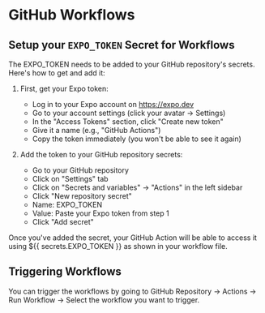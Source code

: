 # GitHub Workflows

## Setup your `EXPO_TOKEN` Secret for Workflows

The EXPO_TOKEN needs to be added to your GitHub repository's secrets. Here's how to get and add it:

1. First, get your Expo token:

   - Log in to your Expo account on https://expo.dev
   - Go to your account settings (click your avatar → Settings)
   - In the "Access Tokens" section, click "Create new token"
   - Give it a name (e.g., "GitHub Actions")
   - Copy the token immediately (you won't be able to see it again)

2. Add the token to your GitHub repository secrets:
   - Go to your GitHub repository
   - Click on "Settings" tab
   - Click on "Secrets and variables" → "Actions" in the left sidebar
   - Click "New repository secret"
   - Name: EXPO_TOKEN
   - Value: Paste your Expo token from step 1
   - Click "Add secret"

Once you've added the secret, your GitHub Action will be able to access it using ${{ secrets.EXPO_TOKEN }} as shown in your workflow file.

## Triggering Workflows

You can trigger the workflows by going to GitHub Repository -> Actions -> Run Workflow -> Select the workflow you want to trigger.